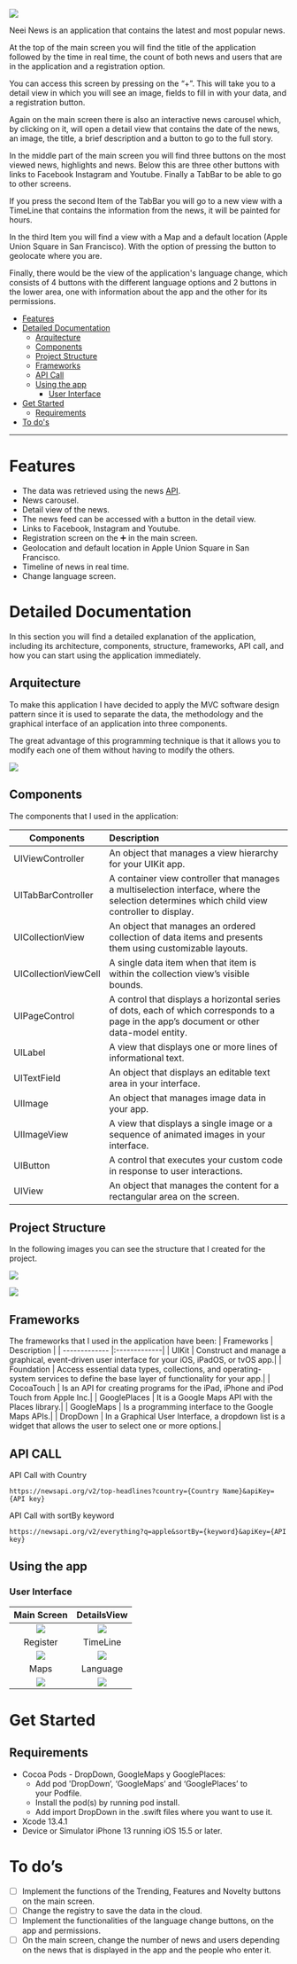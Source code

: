 ![](https://github.com/ihernandezvelarde/NewsApp_iOS/blob/main/Images/title.png)

Neei News is an application that contains the latest and most popular news.

At the top of the main screen you will find the title of the application followed by the time in real time, the count of both news and users that are in the application and a registration option.

You can access this screen by pressing on the “+”. This will take you to a detail view in which you will see an image, fields to fill in with your data, and a registration button.

Again on the main screen there is also an interactive news carousel which, by clicking on it, will open a detail view that contains the date of the news, an image, the title, a brief description and a button to go to the full story.

In the middle part of the main screen you will find three buttons on the most viewed news, highlights and news. Below this are three other buttons with links to Facebook Instagram and Youtube. Finally a TabBar to be able to go to other screens.

If you press the second Item of the TabBar you will go to a new view with a TimeLine that contains the information from the news, it will be painted for hours.

In the third Item you will find a view with a Map and a default location (Apple Union Square in San Francisco). With the option of pressing the button to geolocate where you are.

Finally, there would be the view of the application's language change, which consists of 4 buttons with the different language options and 2 buttons in the lower area, one with information about the app and the other for its permissions.

- [Features](#features)
- [Detailed Documentation](#detailedDocu)
    - [Arquitecture](#arquitecture)
    - [Components](#components)
    - [Project Structure](#structure)
    - [Frameworks](#frameworks)
    - [API Call](#apiCall)
    - [Using the app](#usingApp)
       - [User Interface](#userInterface)
- [Get Started](#getStarted)
   - [Requirements](#requirements)
- [To do's](#toDo)
----
# Features<a name="features"></a>
- The data was retrieved using the news [API](#API).
- News carousel.
- Detail view of the news.
- The news feed can be accessed with a button in the detail view.
- Links to Facebook, Instagram and Youtube.
- Registration screen on the  :heavy_plus_sign:  in the main screen.
- Geolocation and default location in Apple Union Square in San Francisco.
- Timeline of news in real time.
- Change language screen.

# Detailed Documentation<a name="detailedDocu"></a>

In this section you will find a detailed explanation of the application, including its architecture, components, structure, frameworks, API call, and how you can start using the application immediately.

## Arquitecture<a name="arquitecture"></a>

To make this application I have decided to apply the MVC software design pattern since it is used to separate the data, the methodology and the graphical interface of an application into three components.

The great advantage of this programming technique is that it allows you to modify each one of them without having to modify the others.

![](https://github.com/ihernandezvelarde/NewsApp_iOS/blob/main/Images/MVC.png)


## Components <a name="components"></a>

The components that I used in the application:

| Components    | Description   |
| ------------- |:-------------|
| UIViewController        | An object that manages a view hierarchy for your UIKit app.|
| UITabBarController      | A container view controller that manages a multiselection interface, where the selection determines which child view controller to display.|
| UICollectionView        | An object that manages an ordered collection of data items and presents them using customizable layouts.|
| UICollectionViewCell    | A single data item when that item is within the collection view’s visible bounds.|
| UIPageControl           | A control that displays a horizontal series of dots, each of which corresponds to a page in the app’s document or other data-model entity.          |
| UILabel                 | A view that displays one or more lines of informational text.|
| UITextField             | An object that displays an editable text area in your interface.|
| UIImage                 | An object that manages image data in your app.|
| UIImageView             | A view that displays a single image or a sequence of animated images in your interface.|
| UIButton                | A control that executes your custom code in response to user interactions.|
| UIView                  | An object that manages the content for a rectangular area on the screen.|

## Project Structure<a name="structure"></a>
In the following images you can see the structure that I created for the project.

![](https://github.com/ihernandezvelarde/NewsApp_iOS/blob/main/Images/Untitled_2022-12-18_19-17-08.png)

![](https://github.com/ihernandezvelarde/NewsApp_iOS/blob/main/Images/Untitled_2022-12-18_19-17-36.png)

## Frameworks<a name="frameworks"></a>
The frameworks that I used in the application have been:
| Frameworks    | Description   |
| ------------- |:-------------|
| UIKit         | Construct and manage a graphical, event-driven user interface for your iOS, iPadOS, or tvOS app.|
| Foundation    | Access essential data types, collections, and operating-system services to define the base layer of functionality for your app.|
| CocoaTouch    | Is an API for creating programs for the iPad, iPhone and iPod Touch from Apple Inc.|
| GooglePlaces  | It is a Google Maps API with the Places library.|
| GoogleMaps    | Is a programming interface to the Google Maps APIs.|
| DropDown      | In a Graphical User Interface, a dropdown list is a widget that allows the user to select one or more options.|

## API CALL<a name="apiCall"></a>
API Call with Country<a name="API"></a>
```
https://newsapi.org/v2/top-headlines?country={Country Name}&apiKey={API key}
```
API Call with sortBy keyword
```
https://newsapi.org/v2/everything?q=apple&sortBy={keyword}&apiKey={API key}
```
## Using the app<a name="usingApp"></a>
### User Interface<a name="userInterface"></a>

| Main Screen   | DetailsView   |
|:-------------:| :-------------: |
| ![](https://github.com/ihernandezvelarde/NewsApp_iOS/blob/main/Images/MainScreen.png)|![](https://github.com/ihernandezvelarde/NewsApp_iOS/blob/main/Images/DetailsView.png) | 
| Register      | TimeLine      |
|![](https://github.com/ihernandezvelarde/NewsApp_iOS/blob/main/Images/Register.png)|![](https://github.com/ihernandezvelarde/NewsApp_iOS/blob/main/Images/TimeLine.png)
| Maps          | Language      |
|![](https://github.com/ihernandezvelarde/NewsApp_iOS/blob/main/Images/Maps.png)          | ![](https://github.com/ihernandezvelarde/NewsApp_iOS/blob/main/Images/LANGUAGE.png)      |

# Get Started<a name="getStarted"></a>
## Requirements<a name="requirements"></a>
- Cocoa Pods - DropDown, GoogleMaps y GooglePlaces:
    - Add pod 'DropDown’, ‘GoogleMaps’ and ‘GooglePlaces’ to your Podfile.
    - Install the pod(s) by running pod install.
    - Add import DropDown in the .swift files where you want to use it.
- Xcode 13.4.1
- Device or Simulator iPhone 13 running iOS 15.5 or later.

# To do’s<a name="toDo"></a>
- [ ] Implement the functions of the Trending, Features and Novelty buttons on the main screen.
- [ ] Change the registry to save the data in the cloud.
- [ ] Implement the functionalities of the language change buttons, on the app and permissions.
- [ ] On the main screen, change the number of news and users depending on the news that is displayed in the app and the people who enter it.
